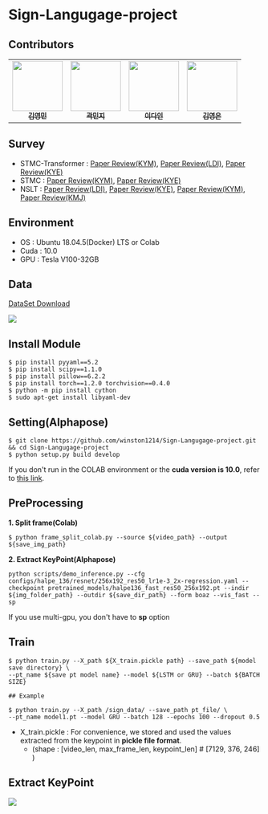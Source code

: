 # Sign-Langugage-project

## Contributors

<table>
  <tr>
      <td align="center"><a href="https://github.com/winston1214"><img src="https://avatars.githubusercontent.com/u/47775179?v=4" width="100" height="100"><br /><sub><b>김영민</b></sub></td>
      <td align="center"><a href="https://github.com/dbxminz"><img src="https://avatars.githubusercontent.com/u/75927569?v=4" width="100" height="100"><br /><sub><b>곽민지</b></sub></td>
      <td align="center"><a href="https://github.com/manypeople-AI"><img src="https://avatars.githubusercontent.com/u/76834485?v=4" width="100" height="100"><br /><sub><b>이다인</b></sub></td>
      <td align="center"><a href="https://github.com/yyeongeun"><img src="https://avatars.githubusercontent.com/u/70632327?v=4" width="100" height="100"><br /><sub><b>김영은</b></sub></td> 
     </tr>
</table>

## Survey

- STMC-Transformer : <a href='https://bigdata-analyst.tistory.com/284'>Paper Review(KYM)</a>, <a href='https://di-bigdata-study.tistory.com/14'>Paper Review(LDI)</a>, <a href='https://rladuddms.tistory.com/85'>Paper Review(KYE)</a>
- STMC : <a href='https://bigdata-analyst.tistory.com/289?category=883085'>Paper Review(KYM)</a>, <a href='https://rladuddms.tistory.com/88'>Paper Review(KYE)</a>
- NSLT : <a href='https://di-bigdata-study.tistory.com/17'>Paper Review(LDI)</a>, <a href='https://rladuddms.tistory.com/94'>Paper Review(KYE)</a>, <a href='https://bigdata-analyst.tistory.com/295'>Paper Review(KYM)</a>, <a href='https://dbxminz.tistory.com/92'>Paper Review(KMJ)</a>

## Environment

- OS : Ubuntu 18.04.5(Docker) LTS or Colab
- Cuda : 10.0
- GPU : Tesla V100-32GB


## Data

<a href='https://aihub.or.kr/opendata/keti-data/recognition-laguage/KETI-02-003'>DataSet Download</a>

<img src='https://github.com/winston1214/Sign-Langugage-project/blob/master/picture/sample_data.gif?raw=true'></img>

## Install Module
```
$ pip install pyyaml==5.2
$ pip install scipy==1.1.0
$ pip install pillow==6.2.2
$ pip install torch==1.2.0 torchvision==0.4.0
$ python -m pip install cython
$ sudo apt-get install libyaml-dev
```

## Setting(Alphapose)
```
$ git clone https://github.com/winston1214/Sign-Langugage-project.git && cd Sign-Langugage-project
$ python setup.py build develop
```

If you don't run in the COLAB environment or the **cuda version is 10.0**, refer to <a href='https://bigdata-analyst.tistory.com/328?category=908124'>this link</a>.

## PreProcessing

**1. Split frame(Colab)**
```
$ python frame_split_colab.py --source ${video_path} --output ${save_img_path}
```
**2. Extract KeyPoint(Alphapose)**
```
python scripts/demo_inference.py --cfg configs/halpe_136/resnet/256x192_res50_lr1e-3_2x-regression.yaml --checkpoint pretrained_models/halpe136_fast_res50_256x192.pt --indir ${img_folder_path} --outdir ${save_dir_path} --form boaz --vis_fast --sp
```

If you use multi-gpu, you don't have to **sp** option

## Train

```
$ python train.py --X_path ${X_train.pickle path} --save_path ${model save directory} \
--pt_name ${save pt model name} --model ${LSTM or GRU} --batch ${BATCH SIZE}

## Example

$ python train.py --X_path /sign_data/ --save_path pt_file/ \
--pt_name model1.pt --model GRU --batch 128 --epochs 100 --dropout 0.5
```
- X_train.pickle : For convenience, we stored and used the values extracted from the keypoint in **pickle file format**.
  - (shape : [video_len, max_frame_len, keypoint_len] # [7129, 376, 246] )


## Extract KeyPoint
<img src='https://github.com/winston1214/Sign-Langugage-project/blob/master/picture/alphapose.gif?raw=true'></img>
